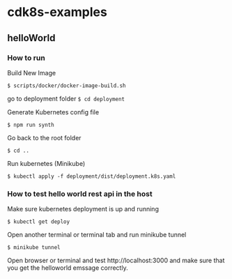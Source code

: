 # cdk8s-examples

## helloWorld

### How to run

Build New Image

`$ scripts/docker/docker-image-build.sh`

go to deployment folder
`$ cd deployment`


Generate Kubernetes config file

`$ npm run synth`

Go back to the root folder

`$ cd ..`

Run kubernetes (Minikube)

`$ kubectl apply -f deployment/dist/deployment.k8s.yaml`

### How to test hello world rest api in the host

Make sure kubernetes deployment is up and running

`$ kubectl get deploy`

Open another terminal or terminal tab and run minikube tunnel

`$ minikube tunnel`

Open browser or terminal and test http://localhost:3000 and make sure that you get the helloworld emssage correctly.



